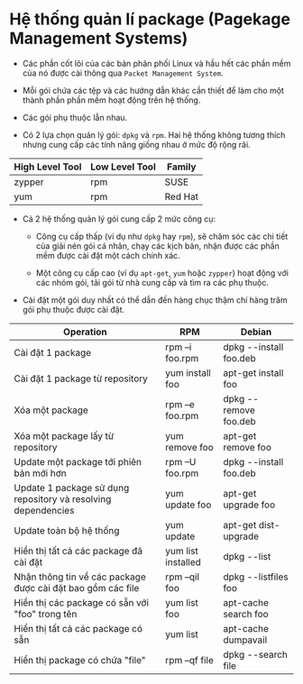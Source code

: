 # Hệ thống quản lí package (Pagekage Management Systems)

- Các phần cốt lõi của các bản phân phối Linux và hầu hết các phần mềm của nó được cài thông qua `Packet Management System`. 

- Mỗi gói chứa các tệp và các hướng dẫn khác cần thiết để làm cho một thành phần phần mềm hoạt động trên hệ thống. 

- Các gói phụ thuộc lẫn nhau.

- Có 2 lựa chọn quản lý gói: `dpkg` và `rpm`. Hai hệ thống không tương thích nhưng cung cấp các tính năng giống nhau ở mức độ rộng rãi.

|High Level Tool|Low Level Tool|Family|
|---------------|--------------|------|
|zypper|rpm|SUSE|
|yum|rpm|Red Hat|

- Cả 2 hệ thống quản lý gói cung cấp 2 mức công cụ:

	+ Công cụ cấp thấp (ví dụ như `dpkg` hay `rpm`), sẽ chăm sóc các chi tiết của giải nén gói cá nhân, chạy các kịch bản, nhận được các phần mềm được cài đặt một cách chính xác.

	+ Một công cụ cấp cao (ví dụ `apt-get`, `yum` hoặc `zypper`) hoạt động với các nhóm gói, tải gói từ nhà cung cấp và tìm ra các phụ thuộc.

- Cài đặt một gói duy nhất có thể dẫn đến hàng chục thậm chí hàng trăm gói phụ thuộc được cài đặt.

|Operation|RPM|Debian|
|---------|-----------|-----------|
|Cài đặt 1 package|rpm –i foo.rpm|dpkg --install foo.deb|
|Cài đặt 1 package từ repository|yum install foo|apt-get install foo|
|Xóa một package|rpm –e foo.rpm|dpkg --remove foo.deb|
|Xóa một package lấy từ repository|yum remove foo|apt-get remove foo|
|Update một package tới phiên bản mới hơn|rpm –U foo.rpm|dpkg --install foo.deb|
|Update 1 package sử dụng repository và resolving dependencies|yum update foo|apt-get upgrade foo|
|Update toàn bộ hệ thống|yum update|apt-get dist-upgrade|
|Hiển thị tất cả các package đã cài đặt|yum list installed|dpkg --list|
|Nhận thông tin về các package được cài đặt bao gồm các file|rpm –qil foo|dpkg --listfiles foo|
|Hiển thị các package có sẵn với "foo" trong tên|yum list foo|apt-cache search foo|
|Hiển thị tất cả các package có sẵn|yum list|apt-cache dumpavail|
|Hiển thị package có chứa "file"|rpm –qf file|dpkg --search file|